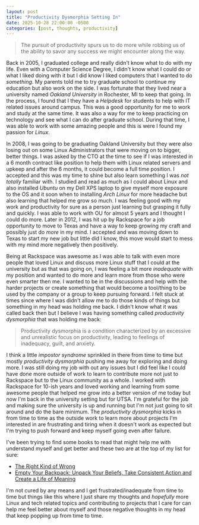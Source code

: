 ```yaml
---
layout: post
title: "Productivity Dysmorphia Setting In"
date: 2025-10-28 22:00:00 -0500
categories: [post, thoughts, productivity]
---
```

> The pursuit of productivity spurs us to do more while robbing us of the ability to savor any success we might encounter along the way.

Back in 2005, I graduated college and really didn't know what to do with my life. Even with a Computer Science Degree, I didn't know what I could do or what I liked doing with it but I did know I liked computers that I wanted to do *something*. My parents told me to try graduate school to continue my education but also work on the side. I was fortunate that they lived near a university named *Oakland University* in Rochester, MI to keep that going. In the process, I found that I they have a *Helpdesk* for students to help with IT related issues around campus. This was a good opportunity for me to work and study at the same time. It was also a way for me to keep practicing on technology and see what I can do after graduate school. During that time, I was able to work with some amazing people and this is were I found my passion for *Linux*.

In 2008, I was going to be graduating Oakland University but they were also losing out on some Linux Administrators that were moving on to bigger, better things. I was asked by the CTO at the time to see if I was interested in a 6 month contract like position to help them with Linux related servers and upkeep and after the 6 months, it could become a full time position. I accepted and this was my time to shine but also learn something I was *not totally* familiar with. I studied and read as much as I could about Linux and also installed *Ubuntu* on my Dell XPS laptop to give myself more exposure to the OS and it soon when to installing *Arch Linux* for more headache but also learning that helped me grow so much. I was feeling good with my work and productivity for sure as a person just learning but grasping it fully and quickly. I was able to work with OU for almost 5 years and I thought I could do more. Later in 2012, I was hit up by Rackspace for a job opportunity to move to Texas and have a way to keep growing my craft and possibly just do *more* in my mind. I accepted and was moving down to Texas to start my new job but little did I know, this move would start to mess with my mind more negatively then positively.

Being at Rackspace was awesome as I was able to talk with even more people that loved Linux and discuss more Linux stuff that I could at the university but as that was going on, I was feeling a bit more *inadequate* with my position and wanted to do more and learn more from those who were even smarter then me. I wanted to be in the discussions and help with the harder projects or create something that would become a tool/thing to be used by the company or a group to keep pursuing forward. I felt stuck at times since where I was didn't allow me to do those kinds of things but something in my head was holding me back. I didn't know what it was called back then but I believe I was having something called *productivity dysmorphia* that was holding me back:

> Productivity dysmorphia is a condition characterized by an excessive and unrealistic focus on productivity, leading to feelings of inadequacy, guilt, and anxiety.

I think a little *impostor syndrome* sprinkled in there from time to time but mostly *productivity dysmorphia* pushing me away for exploring and doing more. I was still doing my job with out any issues but I did feel like I could have done more outside of work to learn to contribute more not just to Rackspace but to the Linux community as a whole. I worked with Rackspace for 10-ish years and loved working and learning from some awesome people that helped me grow into a better version of me today but now I'm back in the university setting but for UTSA. I'm grateful for the job and making sure the university is up and running but I'm not just going to sit around and do the bare minimum. The *productivity dysmorphia* kicks in from time to time as the outside work to learn more about projects I'm interested in are frustrating and tiring when it doesn't work as expected but I'm trying to push forward and keep myself going even after failure.

I've been trying to find some books to read that might help me with understand myself and get better and these two are at the top of my list for sure:
- [The Right Kind of Wrong](https://a.co/d/0ULoxSd)
- [Empty Your Backpack: Unpack Your Beliefs, Take Consistent Action and Create a Life of Meaning](https://a.co/d/guKnizl)

I'm not cured by any means and I get frustrated/inadequate from time to time but things like this where I just share my thoughts and *hopefully* more Linux and tech related topics and contributing to projects that I care for can help me feel better about myself and those negative thoughts in my head that keep popping up from time to time.
